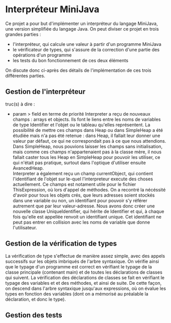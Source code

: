# Interpréteur MiniJava

Ce projet a pour but d'implémenter un interpréteur du langage MiniJava, une version simplifiée du langage Java.
On peut diviser ce projet en trois grandes parties :
* l'interpréteur, qui calcule une valeur à partir d'un programme MiniJava
* le vérificateur de types, qui s'assure de la correction d'une partie des opérations d'un programme
* les tests du bon fonctionnement de ces deux éléments

On discute donc ci-après des détails de l'implémentation de ces trois différentes parties.

## Gestion de l'interpréteur


truc(s) à dire :
- param > field en terme de priorité
Interpreter a reçu de nouveaux champs : arrays et objects. Ils font le liens entre les noms de variables de type Identifier et l'objet ou le tableau qu'elles représentent. La possibilité de mettre ces champs dans Heap ou dans SimpleHeap a été étudiée mais n'a pas été retenue : dans Heap, il fallait leur donner une valeur par défaut, ce qui ne correspondait pas à ce que nous attendions. Dans SimpleHeap, nous pouvions laisser les champs sans initialisation, mais comme ces champs n'appartenaient pas à la classe mère, il nous fallait caster tous les Heap en SimpleHeap pour pouvoir les utiliser, ce qui n'était pas pratique, surtout dans l'optique d'utiliser ensuite AvancedHeap.    
Interpreter a également reçu un champ currentObject, qui contient l'identifiant de l'objet sur le-quel l'interpreteur execute des choses actuellement. Ce champs est notament utile pour le fichier ThisExpression, où lors d'appel de méthodes.
On a recontré la nécéssité d'avoir pour tous les objets crés, que leurs adresses soient stockés dans une variable ou non, un identifiant pour pouvoir s'y référer autrement que par leur valeur-adresse. Nous avons donc créer une nouvelle classe UniqueIdentifier, qui hérite de Identifier et qui, à chaque fois qu'elle est appellée renvoit un identifiant unique. Cet identifiant ne peut pas entrer en collision avec les noms de variable que donne l'utilisateur.  

## Gestion de la vérification de types

La vérification de type s'effectue de manière assez simple, avec des appels successifs sur les objets imbriqués de l'arbre syntaxique.
On vérifie ainsi que le typage d'un programme est correct en vérifiant le typage de la classe principale (contenant main) et de toutes les déclarations de classes qui suivent.
La vérification des déclarations de classes se fait en vérifiant le typage des variables et et des méthodes, et ainsi de suite.
De cette façon, on descend dans l'arbre syntaxique jusqu'aux expressions, où on évalue les types en fonction des variables (dont on a mémorisé au préalable la déclaration, et donc le type).

## Gestion des tests
